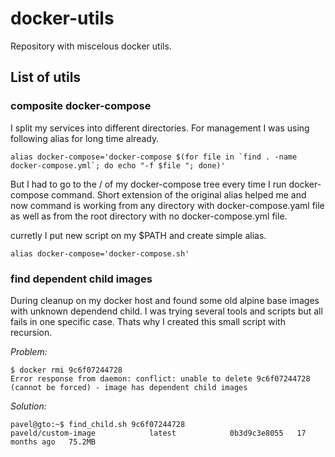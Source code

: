 # docker-utils

Repository with miscelous docker utils.

## List of utils

### composite docker-compose

I split my services into different directories. For management I was using following alias for long time already.

```
alias docker-compose='docker-compose $(for file in `find . -name docker-compose.yml`; do echo "-f $file "; done)'
```

But I had to go to the / of my docker-compose tree every time I run docker-compose command. Short extension of the original alias helped me and now command is working from any directory with docker-compose.yaml file as well as from the root directory with no docker-compose.yml file.

curretly I put new script on my $PATH and create simple alias.

```
alias docker-compose='docker-compose.sh'
```

### find dependent child images

During cleanup on my docker host and found some old alpine base images with unknown dependend child. I was trying several tools and scripts but all fails in one specific case. Thats why I created this small script with recursion.

*Problem:*
```
$ docker rmi 9c6f07244728
Error response from daemon: conflict: unable to delete 9c6f07244728 (cannot be forced) - image has dependent child images
```
*Solution:*
```
pavel@gto:~$ find_child.sh 9c6f07244728
paveld/custom-image            latest            0b3d9c3e8055   17 months ago   75.2MB
```

